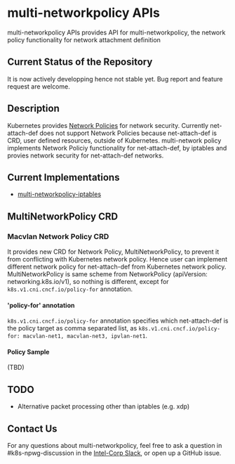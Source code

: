 # multi-networkpolicy APIs

multi-networkpolicy APIs provides API for multi-networkpolicy, the network policy functionality for network attachment definition

## Current Status of the Repository

It is now actively developping hence not stable yet. Bug report and feature request are welcome.

## Description

Kubernetes provides [Network Policies](https://kubernetes.io/docs/concepts/services-networking/network-policies/) for network security. Currently net-attach-def does not support Network Policies because net-attach-def is CRD, user defined resources, outside of Kubernetes.
multi-network policy implements Network Policiy functionality for net-attach-def, by iptables and provies network security for net-attach-def networks.

## Current Implementations

- [multi-networkpolicy-iptables](https://github.com/k8snetworkplumbingwg/multi-networkpolicy-iptables)

## MultiNetworkPolicy CRD

### Macvlan Network Policy CRD

It provides new CRD for Network Policy, MultiNetworkPolicy, to prevent it from conflicting with Kubernetes network policy. Hence user can implement different network policy for net-attach-def from Kubernetes network policy. MultiNetworkPolicy is same scheme from NetworkPolicy (apiVersion: networking.k8s.io/v1), so nothing is different, except for `k8s.v1.cni.cncf.io/policy-for` annotation.

#### 'policy-for' annotation

`k8s.v1.cni.cncf.io/policy-for` annotation specifies which net-attach-def is the policy target as comma separated list, as `k8s.v1.cni.cncf.io/policy-for: macvlan-net1, macvlan-net3, ipvlan-net1`.

#### Policy Sample

(TBD)


## TODO

* Alternative packet processing other than iptables (e.g. xdp)

## Contact Us

For any questions about multi-networkpolicy, feel free to ask a question in #k8s-npwg-discussion in the [Intel-Corp Slack](https://intel-corp.herokuapp.com/), or open up a GitHub issue.
